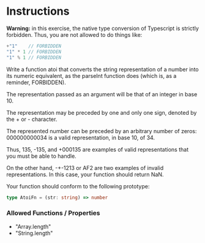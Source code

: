 # Instructions

**Warning:** in this exercise, the native type conversion of Typescript is strictly forbidden. Thus, you are not allowed
to do things like:

```typescript
+"1"    // FORBIDDEN
"1" * 1 // FORBIDDEN
"1" % 1 // FORBIDDEN
```

Write a function atoi that converts the string representation of a number into its numeric equivalent, as the parseInt
function does (which is, as a reminder, FORBIDDEN).

The representation passed as an argument will be that of an integer in base 10.

The representation may be preceded by one and only one sign, denoted by the + or - character.

The represented number can be preceded by an arbitrary number of zeros: 000000000034 is a valid representation, in base
10, of 34.

Thus, 135, -135, and +000135 are examples of valid representations that you must be able to handle.

On the other hand, -+-1213 or AF2 are two examples of invalid representations. In this case, your function should return
NaN.

Your function should conform to the following prototype:

```typescript
type AtoiFn = (str: string) => number
```

### Allowed Functions / Properties

- "Array.length"
- "String.length"

